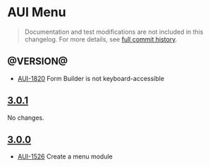 # AUI Menu

> Documentation and test modifications are not included in this changelog. For more details, see [full commit history](https://github.com/liferay/alloy-ui/commits/master/src/aui-menu).

## @VERSION@

* [AUI-1820](https://issues.liferay.com/browse/AUI-1820) Form Builder is not keyboard-accessible

## [3.0.1](https://github.com/liferay/alloy-ui/releases/tag/3.0.1)

No changes.

## [3.0.0](https://github.com/liferay/alloy-ui/releases/tag/3.0.0)

* [AUI-1526](https://issues.liferay.com/browse/AUI-1526) Create a menu module
